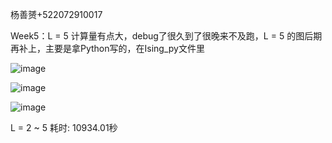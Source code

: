 杨善赟+522072910017

Week5：L = 5 计算量有点大，debug了很久到了很晚来不及跑，L = 5 的图后期再补上，主要是拿Python写的，在Ising_py文件里

![image]()

![image]()

![image]()



L = 2 ~ 5  耗时: 10934.01秒
